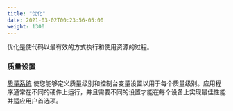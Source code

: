 ```yaml
---
title: "优化"
date: 2021-03-02T00:23:56-05:00
weight: 1300
---
```


优化是使代码以最有效的方式执行和使用资源的过程。

### 质量设置

[质量系统](/docs/user-guide/optimization/quality/) 使您能够定义质量级别和控制台变量设置以用于每个质量级别。应用程序通常在不同的硬件上运行，并且需要不同的设置才能在每个设备上实现最佳性能并适应用户首选项。
